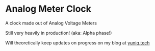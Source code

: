 # Analog Meter Clock
A clock made out of Analog Voltage Meters

Still very heavily in production! (aka: Alpha phase!)

Will theoretically keep updates on progress on my blog at [yuniq.tech](https://yuniq.tech/)